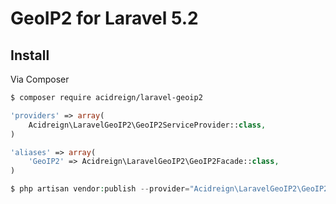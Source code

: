 # GeoIP2 for Laravel 5.2

## Install

Via Composer

``` bash
$ composer require acidreign/laravel-geoip2
```

``` php
'providers' => array(
    Acidreign\LaravelGeoIP2\GeoIP2ServiceProvider::class,
)
```

``` php
'aliases' => array(
    'GeoIP2' => Acidreign\LaravelGeoIP2\GeoIP2Facade::class,
)
```

``` php
$ php artisan vendor:publish --provider="Acidreign\LaravelGeoIP2\GeoIP2ServiceProvider"
```

